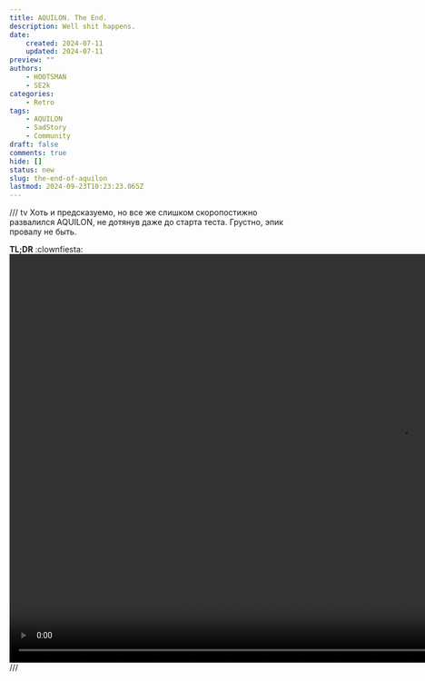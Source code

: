 ```yaml
---
title: AQUILON. The End.
description: Well shit happens.
date:
    created: 2024-07-11
    updated: 2024-07-11
preview: ""
authors:
    - HOOTSMAN
    - SE2k
categories:
    - Retro
tags:
    - AQUILON
    - SadStory
    - Community
draft: false
comments: true
hide: []
status: new
slug: the-end-of-aquilon
lastmod: 2024-09-23T10:23:23.065Z
---
```


/// tv
Хоть и предсказуемо, но все же слишком скоропостижно развалился AQUILON, не дотянув даже до старта теста.
Грустно, эпик провалу не быть.

**TL;DR** :clownfiesta:
<video controls width="1376" height="720" src="https://www.dropbox.com/scl/fi/y60ij34bytooixxbssopw/cvo_f_on20240725.mp4?rlkey=e124cdjoegybteigypb3xxgc7&st=q4nqqooc&raw=1" title="SECOND WITNESSING OF A HOOTSMAN"></video>
///
